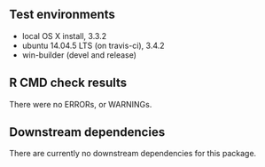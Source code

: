 ## Test environments

* local OS X install, 3.3.2
* ubuntu 14.04.5 LTS (on travis-ci), 3.4.2
* win-builder (devel and release)

## R CMD check results

There were no ERRORs, or WARNINGs. 

## Downstream dependencies

There are currently no downstream dependencies for this package.
